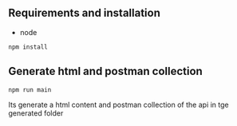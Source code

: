 ## Requirements and installation
- node
```
npm install
```

## Generate html and postman collection
```
npm run main
```
Its generate a html content and postman collection of the api in tge generated folder